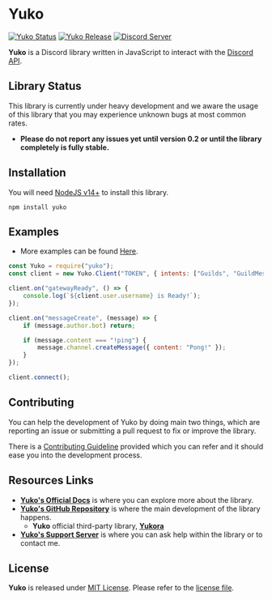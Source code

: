 # Yuko

[![Yuko Status](https://img.shields.io/badge/status-unstable-blue)](https://github.com/reinhello/yuko)
[![Yuko Release](https://img.shields.io/github/v/release/reinhello/yuko?color=%2342B893&logoColor=black)](https://github.com/reinhello/yuko/releases/latest)
[![Discord Server](https://discord.com/api/guilds/874558291349491712/widget.png?style=shield)](https://discord.gg/5wP5cCqSHD)

**Yuko** is a Discord library written in JavaScript to interact with the [Discord API](https://discord.com/developers/docs/intro).

## Library Status

This library is currently under heavy development and we aware the usage of this library that you may experience unknown bugs at most common rates. 

- **Please do not report any issues yet until version 0.2 or until the library completely is fully stable.**

## Installation

You will need [NodeJS v14+](https://nodejs.org) to install this library.

```
npm install yuko
```

## Examples

- More examples can be found [Here](https://github.com/reinhello/yuko/tree/master/examples).

```js
const Yuko = require("yuko");
const client = new Yuko.Client("TOKEN", { intents: ["Guilds", "GuildMessages"] });

client.on("gatewayReady", () => {
    console.log(`${client.user.username} is Ready!`);
});

client.on("messageCreate", (message) => {
    if (message.author.bot) return;

    if (message.content === "!ping") {
        message.channel.createMessage({ content: "Pong!" });
    }
});

client.connect();
```

## Contributing

You can help the development of Yuko by doing main two things, which are reporting an issue or submitting a pull request to fix or improve the library.

There is a [Contributing Guideline](https://github.com/reinhello/yuko/blob/master/.github/CONTRIBUTING.md) provided which you can refer and it should ease you into the development process.

## Resources Links

- **[Yuko's Official Docs](https://yuko.js.org)** is where you can explore more about the library.
- **[Yuko's GitHub Repository](https://github.com/reinhello/yuko)** is where the main development of the library happens.
   - **Yuko** official third-party library, **[Yukora](https://github.com/reinhello/yukora)**
- **[Yuko's Support Server](https://discord.gg/5wP5cCqSHD)** is where you can ask help within the library or to contact me.

## License

**Yuko** is released under [MIT License](https://opensource.org/licenses/MIT). Please refer to the [license file](https://github.com/reinhello/yuko/blob/master/LICENSE).

